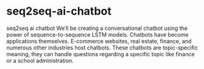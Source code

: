 # seq2seq-ai-chatbot
seq2seq ai chatbot
We’ll be creating a conversational chatbot using the power of sequence-to-sequence LSTM models. Chatbots have become applications themselves. E-commerce websites, real estate, finance, and numerous other industries host chatbots. These chatbots are topic-specific meaning, they can handle questions regarding a specific topic like finance or a school administration.
